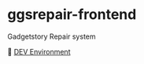 # ggsrepair-frontend
Gadgetstory Repair system

🔗 <a href="https://repair-frontend-dev.gadgetstory.co.th/">DEV Environment<a/>

